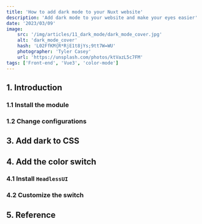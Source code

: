 ```yaml
---
title: 'How to add dark mode to your Nuxt website'
description: 'Add dark mode to your website and make your eyes easier'
date: '2023/03/09'
image:
    src: '/img/articles/11_dark_mode/dark_mode_cover.jpg'
    alt: 'dark_mode_cover'
    hash: 'L02FfKM{R*RjE1t8jYs;9tt7W=WU'
    photographer: 'Tyler Casey'
    url: 'https://unsplash.com/photos/ktVazL5c7FM'
tags: ['Front-end', 'Vue3', 'color-mode']
---
```


## 1. Introduction

### 1.1 Install the module

### 1.2 Change configurations

## 3. Add dark to CSS

## 4. Add the color switch

### 4.1 Install `HeadlessUI`

### 4.2 Customize the switch

## 5. Reference
